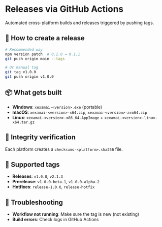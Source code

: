 # Releases via GitHub Actions

Automated cross-platform builds and releases triggered by pushing tags.

## 🚀 How to create a release

```bash
# Recommended way
npm version patch  # 0.1.0 → 0.1.1
git push origin main --tags

# Or manual tag
git tag v1.0.0
git push origin v1.0.0
```

## 📦 What gets built

- **Windows**: `xexamai-<version>.exe` (portable)
- **macOS**: `xexamai-<version>-x64.zip`, `xexamai-<version>-arm64.zip` 
- **Linux**: `xexamai-<version>-x86_64.AppImage` + `xexamai-<version>-linux-x64.tar.gz`

## 🔐 Integrity verification

Each platform creates a `checksums-<platform>.sha256` file.

## 🎯 Supported tags

- **Releases**: `v1.0.0`, `v2.1.3`
- **Prerelease**: `v1.0.0-beta.1`, `v1.0.0-alpha.2`
- **Hotfixes**: `release-1.0.0`, `release-hotfix`

## 🚨 Troubleshooting

- **Workflow not running**: Make sure the tag is new (not existing)
- **Build errors**: Check logs in GitHub Actions

